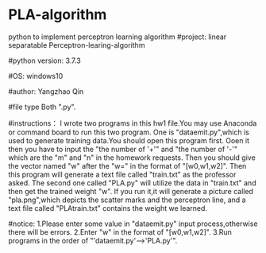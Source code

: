 # PLA-algorithm
python to implement perceptron learning algorithm
#project:
linear separatable Perceptron-learing-algorithm

#python version:
3.7.3

#OS:
windows10

#author:
Yangzhao Qin


#file type
Both ".py".

#instructions：
I wrote two programs in this hw1 file.You may use Anaconda or command board to run this two program.
One is "dataemit.py",which is used to generate training data.You should open this program first.
Ooen it then you have to input the "the number of '+'" and "the number of '-'"  which are the "m" and "n" in the homework requests.
Then you should give the vector named "w" after the "w=" in the format of "[w0,w1,w2]".
Then this program will generate a text file called "train.txt" as the professor asked.
The second one called "PLA.py" will utilize the data in "train.txt" and then get the trained weight "w".
If you run it,it will generate a picture called "pla.png",which depicts the scatter marks and the perceptron line,
and a text file called "PLAtrain.txt" contains the weight we learned.

#notice:
1.Please enter some value in "dataemit.py" input process,otherwise there will be errors.
2.Enter "w" in the format of "[w0,w1,w2]".
3.Run programs in the order of "'dataemit.py'-->'PLA.py'".
